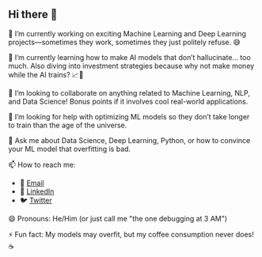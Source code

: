 ## Hi there 👋

<!--
**rohittt21/rohittt21** is a ✨ _special_ ✨ repository because its `README.md` (this file) appears on your GitHub profile.

Here are some ideas to get you started:
-->
🔭 I’m currently working on exciting Machine Learning and Deep Learning projects—sometimes they work, sometimes they just politely refuse. 😅

🌱 I’m currently learning how to make AI models that don’t hallucinate... too much. Also diving into investment strategies because why not make money while the AI trains? 📈🤖

👯 I’m looking to collaborate on anything related to Machine Learning, NLP, and Data Science! Bonus points if it involves cool real-world applications.

🤔 I’m looking for help with optimizing ML models so they don’t take longer to train than the age of the universe.

💬 Ask me about Data Science, Deep Learning, Python, or how to convince your ML model that overfitting is bad.

📫 How to reach me:  
- 📧 [Email](mailto:rohitloharkar007@gmail.com)  
- 🔗 [LinkedIn](https://www.linkedin.com/in/rohitloharkar/)
- 🐦 [Twitter](https://x.com/iRohit21)

😄 Pronouns: He/Him (or just call me "the one debugging at 3 AM")

⚡ Fun fact: My models may overfit, but my coffee consumption never does! ☕

